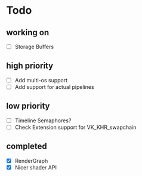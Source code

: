 # Todo

## working on

- [ ] Storage Buffers

## high priority

- [ ] Add multi-os support
- [ ] Add support for actual pipelines

## low priority

- [ ] Timeline Semaphores?
- [ ] Check Extension support for VK_KHR_swapchain  

## completed

- [x] RenderGraph
- [x] Nicer shader API
